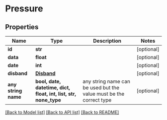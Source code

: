 # Pressure



## Properties
Name | Type | Description | Notes
------------ | ------------- | ------------- | -------------
**id** | **str** |  | [optional] 
**data** | **float** |  | [optional] 
**date** | **int** |  | [optional] 
**disband** | [**Disband**](Disband.md) |  | [optional] 
**any string name** | **bool, date, datetime, dict, float, int, list, str, none_type** | any string name can be used but the value must be the correct type | [optional]

[[Back to Model list]](../README.md#documentation-for-models) [[Back to API list]](../README.md#documentation-for-api-endpoints) [[Back to README]](../README.md)


